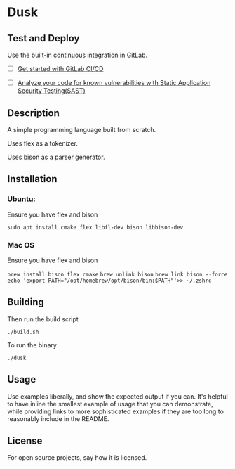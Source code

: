 # Dusk

## Test and Deploy

Use the built-in continuous integration in GitLab.

- [ ] [Get started with GitLab CI/CD](https://docs.gitlab.com/ee/ci/quick_start/index.html)
- [ ] [Analyze your code for known vulnerabilities with Static Application Security Testing(SAST)](https://docs.gitlab.com/ee/user/application_security/sast/)


## Description

A simple programming language built from scratch.

Uses flex as a tokenizer.

Uses bison as a parser generator.

## Installation

### Ubuntu:

Ensure you have flex and bison

`sudo apt install cmake flex libfl-dev bison libbison-dev`

### Mac OS

Ensure you have flex and bison

`brew install bison flex cmake`
`brew unlink bison`
`brew link bison --force`
`echo 'export PATH="/opt/homebrew/opt/bison/bin:$PATH"'>> ~/.zshrc`

## Building

Then run the build script

`./build.sh`

To run the binary

`./dusk`

## Usage
Use examples liberally, and show the expected output if you can. It's helpful to have inline the smallest example of usage that you can demonstrate, while providing links to more sophisticated examples if they are too long to reasonably include in the README.

## License
For open source projects, say how it is licensed.

